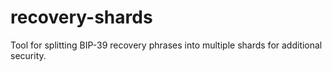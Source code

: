 # recovery-shards
Tool for splitting BIP-39 recovery phrases into multiple shards for additional security.
